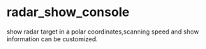 # radar_show_console
show radar target in a polar coordinates,scanning speed and show information can be customized.
